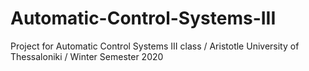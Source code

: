 # Automatic-Control-Systems-III
Project for Automatic Control Systems III class / Aristotle University of Thessaloniki / Winter Semester 2020

